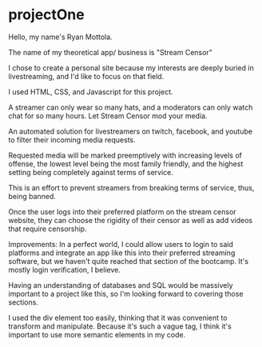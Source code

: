 # projectOne

Hello, my name's Ryan Mottola.

The name of my theoretical app/ business is "Stream Censor"

I chose to create a personal site because my interests are deeply buried in livestreaming, and I'd like to focus on that field.

I used HTML, CSS, and Javascript for this project.

A streamer can only wear so many hats, and a moderators can only watch chat for so many hours. Let Stream Censor mod your media. 

An automated solution for livestreamers on twitch, facebook, and youtube to filter their incoming media requests. 

Requested media will be marked preemptively with increasing levels of offense, the lowest level being the most family friendly, and the highest setting being completely against terms of service.

This is an effort to prevent streamers from breaking terms of service, thus, being banned. 

Once the user logs into their preferred platform on the stream censor website, they can choose the rigidity of their censor as well as add videos that require censorship. 

Improvements: In a perfect world, I could allow users to login to said platforms and integrate an app like this into their preferred streaming software, but we haven't quite reached that section of the bootcamp. It's mostly login verification, I believe. 

Having an understanding of databases and SQL would be massively important to a project like this, so I'm looking forward to covering those sections. 

I used the div element too easily, thinking that it was convenient to transform and manipulate. Because it's such a vague tag, I think it's important to use more semantic elements in my code.


